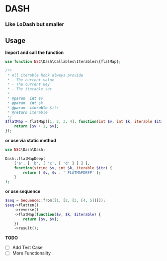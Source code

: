 # DASH
### Like LoDash but smaller

## Usage

**Import and call the function**

```php
use function NSC\Dash\Callables\Iterables\{flatMap};

/**
 * All iterable hook always provide
 * - The current value
 * - The current key
 * - The iterable set
 *
 * @param  int $v
 * @param  int $k
 * @param  iterable $itr
 * @return iterable
 */
$flatMap = flatMap([1, 2, 3, 4], function(int $v, int $k, iterable $itr) {
	return [$v + 1, $v];
});
```

**or use via static method**

```php
use NSC\Dash\Dash;

Dash::flatMapDeep(
	['a', [ 'b', [ 'c', [ 'd' ] ] ] ],
	function(string $v, int $k, iterable $itr) {
		return [ $v, $v . ' FLATMAPDEEP' ];
	}
);
```

**or use sequence**

```php
$seq = Sequence::from([1, [2, [3, [4, 5]]]]);
$seq->flatten()
	->reverse()
	->flatMap(function($v, $k, $iterable) {
		return [$v, $v];
	})
	->result();
```

**TODO**


- [ ] Add Test Case
- [ ] More Functionality
